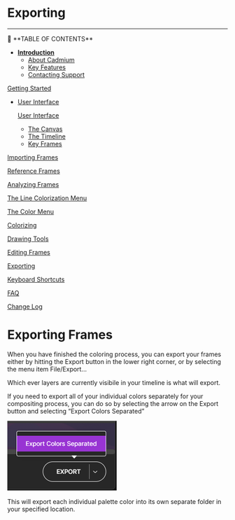 # Exporting

---

<aside>
📜 **TABLE OF CONTENTS**

- [**Introduction**](../Cadmium%20Technical%20Documentation%2022ebf2ac914780e38715f6f9f06d9432.md)
    - [About Cadmium](../Cadmium%20Technical%20Documentation%2022ebf2ac914780e38715f6f9f06d9432.md)
    - [Key Features](../Cadmium%20Technical%20Documentation%2022ebf2ac914780e38715f6f9f06d9432.md)
    - [Contacting Support](../Cadmium%20Technical%20Documentation%2022ebf2ac914780e38715f6f9f06d9432.md)

[Getting Started](Getting%20Started%2022ebf2ac9147815ea681d7184c0029b0.md)

- [User Interface](User%20Interface%2022ebf2ac9147814bb34adaacff5e8ad8.md)
    
    [User Interface](User%20Interface%2022ebf2ac9147814bb34adaacff5e8ad8.md)
    
    - [The Canvas](User%20Interface%2022ebf2ac9147814bb34adaacff5e8ad8.md)
    - [The Timeline](User%20Interface%2022ebf2ac9147814bb34adaacff5e8ad8.md)
    - [Key Frames](User%20Interface%2022ebf2ac9147814bb34adaacff5e8ad8.md)

[Importing Frames](Importing%20Frames%2022ebf2ac914781148e2efef468b66e13.md)

[Reference Frames](Reference%20Frames%2022ebf2ac9147811b93f3f52d4f96aefb.md)

[Analyzing Frames](Analyzing%20Frames%2022ebf2ac9147815d8274e3ee2004ffe0.md)

[The Line Colorization Menu](The%20Line%20Colorization%20Menu%2022ebf2ac914781829ec0c0d0a4deec5c.md)

[The Color Menu](The%20Color%20Menu%2022ebf2ac914781c7af45d71b6cc890b6.md)

[Colorizing](Colorizing%2022ebf2ac914781b595cccbef7aee6ce2.md)

[Drawing Tools](Drawing%20Tools%2022ebf2ac9147813c9bf6f7b901dbda0b.md)

[Editing Frames](Editing%20Frames%2022ebf2ac91478143b255da248016bf81.md)

[Exporting](Exporting%2022ebf2ac91478124ba83e5064ecc8c1b.md)

[Keyboard Shortcuts](Keyboard%20Shortcuts%2022ebf2ac914781a1a536ed6f8d9d1141.md)

[FAQ](FAQ%2022ebf2ac914781aa9fd7c05c7d0683c9.md)

[Change Log](Change%20Log%2022ebf2ac9147816e8718e9dade5087a0.md)

</aside>

# Exporting Frames

When you have finished the coloring process, you can export your frames either by hitting the Export button in the lower right corner, or by selecting the menu item File/Export…

Which ever layers are currently visibile in your timeline is what will export.

If you need to export all of your individual colors separately for your compositing process, you can do so by selecting the arrow on the Export button and selecting “Export Colors Separated”

![image.png](Exporting%2022ebf2ac91478124ba83e5064ecc8c1b/image.png)

This will export each individual palette color into its own separate folder in your specified location.